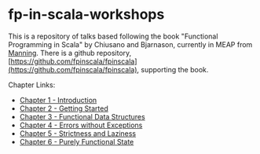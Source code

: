 fp-in-scala-workshops
=====================

This is a repository of talks based following the book "Functional Programming in Scala" by Chiusano and Bjarnason, currently in MEAP from [Manning](http://www.manning.com/bjarnason/).  There is a github repository, [https://github.com/fpinscala/fpinscala](https://github.com/fpinscala/fpinscala), supporting the book.

Chapter Links:

* [Chapter 1 - Introduction](https://rawgit.com/mperry/fp-in-scala-workshops/master/slides/ch1/reveal.js-master/index.html)
* [Chapter 2 - Getting Started](https://rawgit.com/mperry/fp-in-scala-workshops/master/slides/ch2/reveal.js-master/index.html)
* [Chapter 3 - Functional Data Structures](https://rawgit.com/mperry/fp-in-scala-workshops/master/slides/ch3/reveal.js-master/index.html)
* [Chapter 4 - Errors without Exceptions](https://rawgit.com/mperry/fp-in-scala-workshops/master/slides/ch4/reveal.js-master/index.html)
* [Chapter 5 - Strictness and Laziness](https://rawgit.com/mperry/fp-in-scala-workshops/master/slides/ch5/reveal.js-master/index.html)
* [Chapter 6 - Purely Functional State](https://rawgit.com/mperry/fp-in-scala-workshops/master/slides/ch6/reveal.js-master/index.html)


